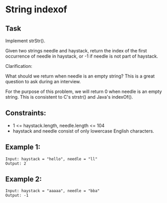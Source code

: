 # String indexof


## Task
Implement strStr().

Given two strings needle and haystack, return the index of the first occurrence of needle in haystack, or -1 if needle is not part of haystack.

Clarification:

What should we return when needle is an empty string? This is a great question to ask during an interview.

For the purpose of this problem, we will return 0 when needle is an empty string. This is consistent to C's strstr() and Java's indexOf().


## Constraints:
- 1 <= haystack.length, needle.length <= 104
- haystack and needle consist of only lowercase English characters.


## Example 1:
```
Input: haystack = "hello", needle = "ll"
Output: 2
```


## Example 2:
```
Input: haystack = "aaaaa", needle = "bba"
Output: -1
```